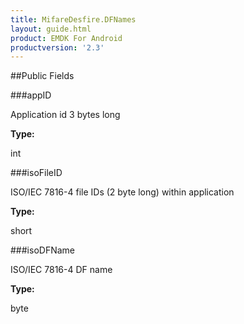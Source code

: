 ```yaml
---
title: MifareDesfire.DFNames
layout: guide.html
product: EMDK For Android
productversion: '2.3'
---
```




##Public Fields

###appID

Application id 3 bytes long

**Type:**

int

###isoFileID

ISO/IEC 7816-4 file IDs (2 byte long) within application

**Type:**

short

###isoDFName

ISO/IEC 7816-4 DF name

**Type:**

byte










